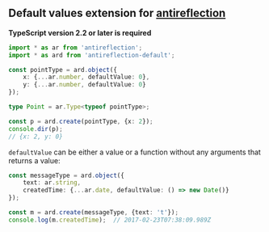 ## Default values extension for [antireflection](https://github.com/fictitious/antireflection/blob/master/packages/antireflection/README.md)

**TypeScript version 2.2 or later is required**

```typescript
import * as ar from 'antireflection';
import * as ard from 'antireflection-default';

const pointType = ard.object({
    x: {...ar.number, defaultValue: 0},
    y: {...ar.number, defaultValue: 0}
});

type Point = ar.Type<typeof pointType>;

const p = ard.create(pointType, {x: 2});
console.dir(p);
// {x: 2, y: 0}
```

`defaultValue` can be either a value or a function without any arguments that returns a value:

```typescript
const messageType = ard.object({
    text: ar.string,
    createdTime: {...ar.date, defaultValue: () => new Date()}
});

const m = ard.create(messageType, {text: 't'});
console.log(m.createdTime);  // 2017-02-23T07:38:09.989Z
```